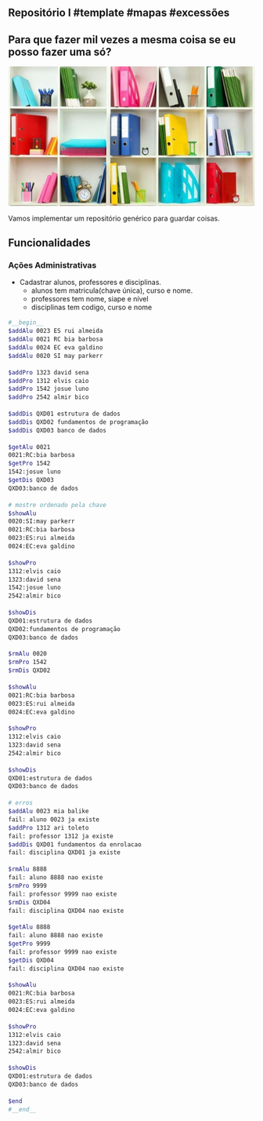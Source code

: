 ## Repositório I #template #mapas #excessões
## Para que fazer mil vezes a mesma coisa se eu posso fazer uma só?
![](figura.jpg)

Vamos implementar um repositório genérico para guardar coisas.

## Funcionalidades

### Ações Administrativas

- Cadastrar alunos, professores e disciplinas.
    - alunos tem matricula(chave única), curso e nome.
    - professores tem nome, siape e nível
    - disciplinas tem codigo, curso e nome

```bash
#__begin__
$addAlu 0023 ES rui almeida
$addAlu 0021 RC bia barbosa
$addAlu 0024 EC eva galdino
$addAlu 0020 SI may parkerr

$addPro 1323 david sena
$addPro 1312 elvis caio
$addPro 1542 josue luno
$addPro 2542 almir bico

$addDis QXD01 estrutura de dados
$addDis QXD02 fundamentos de programação
$addDis QXD03 banco de dados

$getAlu 0021
0021:RC:bia barbosa
$getPro 1542
1542:josue luno
$getDis QXD03
QXD03:banco de dados

# mostre ordenado pela chave
$showAlu
0020:SI:may parkerr
0021:RC:bia barbosa
0023:ES:rui almeida
0024:EC:eva galdino

$showPro
1312:elvis caio
1323:david sena
1542:josue luno
2542:almir bico

$showDis
QXD01:estrutura de dados
QXD02:fundamentos de programação
QXD03:banco de dados

$rmAlu 0020
$rmPro 1542
$rmDis QXD02

$showAlu
0021:RC:bia barbosa
0023:ES:rui almeida
0024:EC:eva galdino

$showPro
1312:elvis caio
1323:david sena
2542:almir bico

$showDis
QXD01:estrutura de dados
QXD03:banco de dados

# erros
$addAlu 0023 mia balike
fail: aluno 0023 ja existe
$addPro 1312 ari toleto
fail: professor 1312 ja existe
$addDis QXD01 fundamentos da enrolacao
fail: disciplina QXD01 ja existe

$rmAlu 8888
fail: aluno 8888 nao existe
$rmPro 9999
fail: professor 9999 nao existe
$rmDis QXD04
fail: disciplina QXD04 nao existe

$getAlu 8888
fail: aluno 8888 nao existe
$getPro 9999
fail: professor 9999 nao existe
$getDis QXD04
fail: disciplina QXD04 nao existe

$showAlu
0021:RC:bia barbosa
0023:ES:rui almeida
0024:EC:eva galdino

$showPro
1312:elvis caio
1323:david sena
2542:almir bico

$showDis
QXD01:estrutura de dados
QXD03:banco de dados

$end
#__end__
```